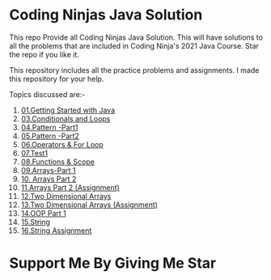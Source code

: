 # Coding Ninjas Java Solution
This repo Provide all Coding Ninjas Java Solution. 
This will have solutions to all the problems that are included in Coding Ninja's 2021 Java Course. Star the repo if you like it.

This repository includes all the practice problems and assignments.
I made this repository for your help.


Topics discussed are:-
1) [01.Getting Started with Java](https://github.com/itsjinendrajain/CodingNinjas-Java-Solution/tree/main/01.Getting%20Started%20with%20Java)
2) [03.Conditionals and Loops](https://github.com/itsjinendrajain/CodingNinjas-Java-Solution/tree/main/03.Conditionals%20and%20Loops)
3) [04.Pattern -Part1](https://github.com/itsjinendrajain/CodingNinjas-Java-Solution/tree/main/04.Pattern%20-Part1)
4) [05.Pattern -Part2](https://github.com/itsjinendrajain/CodingNinjas-Java-Solution/tree/main/05.Pattern%20-Part2)
5) [06.Operators & For Loop](https://github.com/itsjinendrajain/CodingNinjas-Java-Solution/tree/main/06.Operators%20%26%20For%20Loop)
6) [07.Test1](https://github.com/itsjinendrajain/CodingNinjas-Java-Solution/tree/main/07.Test1)
7) [08.Functions & Scope](https://github.com/itsjinendrajain/CodingNinjas-Java-Solution/tree/main/08.Functions%20%26%20Scope)
8) [09.Arrays-Part 1](https://github.com/itsjinendrajain/CodingNinjas-Java-Solution/tree/main/09.Arrays-Part%201)
9) [10. Arrays Part 2](https://github.com/itsjinendrajain/CodingNinjas-Java-Solution/tree/main/10.%20Arrays%20Part%202)
10) [11.Arrays Part 2 (Assignment)](https://github.com/itsjinendrajain/CodingNinjas-Java-Solution/tree/main/11.Arrays%20Part%202%20(Assignment))
11) [12.Two Dimensional Arrays](https://github.com/itsjinendrajain/CodingNinjas-Java-Solution/tree/main/12.Two%20Dimensional%20Arrays)
12) [13.Two Dimensional Arrays (Assignment)](https://github.com/itsjinendrajain/CodingNinjas-Java-Solution/tree/main/13.Two%20Dimensional%20Arrays%20(Assignment))
13) [14.OOP Part 1](https://github.com/itsjinendrajain/CodingNinjas-Java-Solution/tree/main/14.OOP%20Part%201)
14) [15.String](https://github.com/itsjinendrajain/CodingNinjas-Java-Solution/tree/main/15.String)
15) [16.String Assignment](https://github.com/itsjinendrajain/CodingNinjas-Java-Solution/tree/main/16.String%20Assignment)



# Support Me By Giving Me Star


